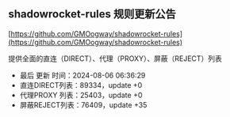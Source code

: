 ## shadowrocket-rules 规则更新公告

[https://github.com/GMOogway/shadowrocket-rules](https://github.com/GMOogway/shadowrocket-rules)

提供全面的直连（DIRECT）、代理（PROXY）、屏蔽（REJECT）列表
- 最后 更新 时间：2024-08-06 06:36:29
- 直连DIRECT列表：89334，update +0
- 代理PROXY 列表：25403，update +0
- 屏蔽REJECT列表：76409，update +35